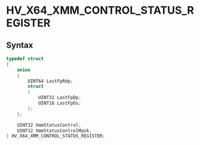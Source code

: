 # HV_X64_XMM_CONTROL_STATUS_REGISTER

## Syntax

```c
typedef struct
{
    union
    {
        UINT64 LastFpRdp;
        struct
        {
            UINT32 LastFpDp;
            UINT16 LastFpDs;
        };
    };

    UINT32 XmmStatusControl;
    UINT32 XmmStatusControlMask;
} HV_X64_XMM_CONTROL_STATUS_REGISTER;
 ```
